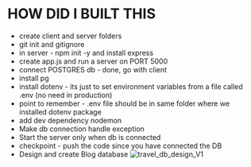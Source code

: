 # HOW DID I BUILT THIS

- create client and server folders
- git init and gitignore
- in server - npm init -y and install express
- create app.js and run a server on PORT 5000
- connect POSTGRES db - done, go with client
- install pg
- install dotenv - its just to set environment variables from a file called .env (no need in production)
- point to remember - .env file should be in same folder where we installed dotenv package
- add dev dependency nodemon
- Make db connection handle exception
- Start the server only when db is connected
- checkpoint - push the code since you have connected the DB
- Design and create Blog database
![travel_db_design_V1](https://user-images.githubusercontent.com/34683754/230307291-197b18c4-e714-470a-8aa7-baf2a56a82c0.png)
